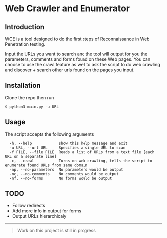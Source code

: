 # Web Crawler and Enumerator
## Introduction
WCE is a tool designed to do the first steps of Reconnaissance in Web Penetration testing. 

Input the URLs you want to search and the tool will output for you the parameters, comments and forms found on these Web pages. You can choose to use the crawl feature as well to ask the script to do web crawling and discover + search other urls found on the pages you input.

## Installation
Clone the repo then run
```
$ python3 main.py -u URL
```

## Usage
The script accepts the following arguments
```
  -h, --help            show this help message and exit
  -u URL, --url URL     Specifies a single URL to scan
  -f FILE, --file FILE  Reads a list of URLs from a text file [each URL on a separate line]
  -c, --crawl           Turns on web crawling, tells the script to enumerate found URLs from same domain
  -np, --no-parameters  No parameters would be output
  -nc, --no-comments    No comments would be output
  -nf, --no-forms       No forms would be output
```

## TODO
- Follow redirects
- Add more info in output for forms
- Output URLs hierarchicaly
 
---

> Work on this project is still in progress
